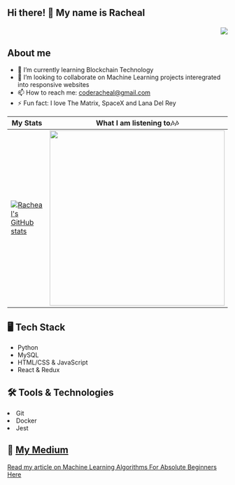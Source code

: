 ## Hi there! 👋 My name is Racheal  <p align="right"><img src="https://komarev.com/ghpvc/?username=coderacheal&style=flat-square&color=1e9747"></p>

## About me

- 🌱 I’m currently learning Blockchain Technology
- 👯 I’m looking to collaborate on Machine Learning projects interegrated into responsive websites
- 📫 How to reach me: coderacheal@gmail.com
- ⚡ Fun fact: I love The Matrix, SpaceX and Lana Del Rey

| My Stats   |What I am listening to:notes::notes: |
|--------------|:-----:|
| [![Racheal's GitHub stats](https://github-readme-stats.vercel.app/api?username=coderacheal&show_icons=true&theme=chartreuse-dark)](https://github.com/coderacheal/github-readme-stats)<br>| <a href="https://github.com/coderacheal/coderacheal"><img align="center" width="400" src="https://spotify-github-profile.vercel.app/api/view?uid=12165174461&cover_image=true&theme=novatorem&show_offline=false&background_color=121212&bar_color=53b14f&bar_color_cover=false" /></a>  | 

## 🖥️ Tech Stack 
- Python              
- MySQL                       
- HTML/CSS & JavaScript                 
- React & Redux

## 🛠️ Tools & Technologies
<li>Git</li>
<li>Docker</li>
<li>Jest</li>

## 📰 [My Medium](https://medium.com/@coderacheal)
[Read my article on Machine Learning Algorithms For Absolute Beginners Here](https://medium.com/@coderacheal/machine-learning-for-absolute-beginners-69ce9bb08b46)
